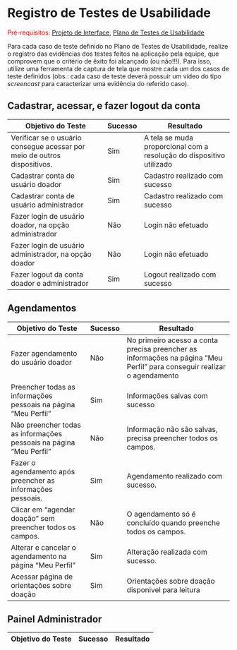 # Registro de Testes de Usabilidade

<span style="color:red">Pré-requisitos: <a href="3-Projeto de Interface.md"> Projeto de Interface</a></span>, <a href="10-Plano de Testes de Usabilidade.md"> Plano de Testes de Usabilidade</a>

Para cada caso de teste definido no Plano de Testes de Usabilidade, realize o registro das evidências dos testes feitos na aplicação pela equipe, que comprovem que o critério de êxito foi alcançado (ou não!!!). Para isso, utilize uma ferramenta de captura de tela que mostre cada um dos casos de teste definidos (obs.: cada caso de teste deverá possuir um vídeo do tipo _screencast_ para caracterizar uma evidência do referido caso).

## Cadastrar, acessar, e fazer logout da conta 
|Objetivo do Teste    | Sucesso | Resultado |
|------|-----------------------------------------|----|
| Verificar se o usuário consegue acessar por meio de outros dispositivos. |Sim | A tela se muda proporcional com a resolução do dispositivo utilizado|
| Cadastrar conta de usuário doador | Sim | Cadastro realizado com sucesso |
| Cadastrar conta de usuário administrador | Sim | Cadastro realizado com sucesso |
| Fazer login de usuário doador, na opção administrador | Não | Login não efetuado |
| Fazer login de usuário administrador, na opção doador | Não | Login não efetuado |
| Fazer logout da conta doador e administrador | Sim | Logout realizado com sucesso |

## Agendamentos 
|Objetivo do Teste    | Sucesso | Resultado |
|------|-----------------------------------------|----|
|Fazer agendamento do usuário doador |Não| No primeiro acesso a conta precisa preencher as informações na página “Meu Perfil” para conseguir realizar o agendamento| 
| Preencher todas as informações pessoais na página “Meu Perfil” | Sim | Informações salvas com sucesso |
| Não preencher todas as informações pessoais na página “Meu Perfil” | Não | Informação não são salvas, precisa preencher todos os campos.
| Fazer o agendamento após preencher as informações pessoais. | Sim | Agendamento realizado com sucesso. |
| Clicar em “agendar doação” sem preencher todos os campos. | Não | O agendamento só é concluído quando preenche todos os campos. | 
| Alterar e cancelar o agendamento na página “Meu Perfil” | Sim | Alteração realizada com sucesso. |
| Acessar página de orientações sobre doação | Sim | Orientações sobre doação disponivel para leitura | 

## Painel Administrador 
|Objetivo do Teste    | Sucesso | Resultado |
|------|-----------------------------------------|----|

